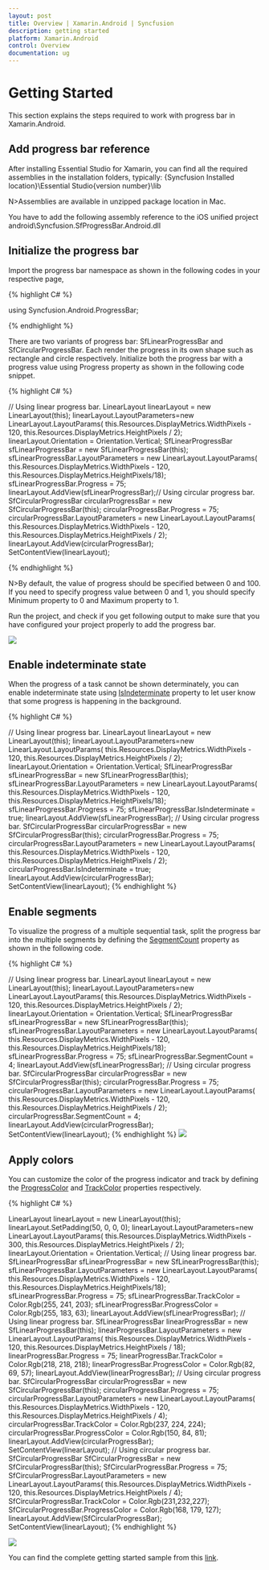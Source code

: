 ```yaml
---
layout: post
title: Overview | Xamarin.Android | Syncfusion
description: getting started
platform: Xamarin.Android
control: Overview
documentation: ug
---
```


# Getting Started

This section explains the steps required to work with progress bar in Xamarin.Android.

## Add progress bar reference

After installing Essential Studio for Xamarin, you can find all the required assemblies in the installation folders, typically:
{Syncfusion Installed location}\Essential Studio{version number}\lib

N>Assemblies are available in unzipped package location in Mac.

You have to add the following assembly reference to the iOS unified project
android\Syncfusion.SfProgressBar.Android.dll

## Initialize the progress bar

Import the progress bar namespace as shown in the following codes in your respective page,

{% highlight C# %} 

using Syncfusion.Android.ProgressBar;

{% endhighlight %} 

There are two variants of progress bar: SfLinearProgressBar and SfCircularProgressBar. Each render the progress in its own shape such as rectangle and circle respectively. Initialize both the progress bar with a progress value using Progress property as shown in the following code snippet.

{% highlight C# %} 

// Using linear progress bar. 
LinearLayout linearLayout = new LinearLayout(this);
linearLayout.LayoutParameters=new LinearLayout.LayoutParams(
    this.Resources.DisplayMetrics.WidthPixels - 120,
    this.Resources.DisplayMetrics.HeightPixels / 2);
linearLayout.Orientation = Orientation.Vertical;
SfLinearProgressBar sfLinearProgressBar = new SfLinearProgressBar(this);
sfLinearProgressBar.LayoutParameters = new LinearLayout.LayoutParams(
    this.Resources.DisplayMetrics.WidthPixels - 120,
    this.Resources.DisplayMetrics.HeightPixels/18);
sfLinearProgressBar.Progress = 75;
linearLayout.AddView(sfLinearProgressBar);// Using circular progress bar.
SfCircularProgressBar circularProgressBar = new SfCircularProgressBar(this);
circularProgressBar.Progress = 75;
circularProgressBar.LayoutParameters = new LinearLayout.LayoutParams(
    this.Resources.DisplayMetrics.WidthPixels - 120,
    this.Resources.DisplayMetrics.HeightPixels / 2);
linearLayout.AddView(circularProgressBar);            
SetContentView(linearLayout);

{% endhighlight %}
 

N>By default, the value of progress should be specified between 0 and 100. If you need to specify progress value between 0 and 1, you should specify Minimum property to 0 and Maximum property to 1.

Run the project, and check if you get following output to make sure that you have configured your project properly to add the progress bar.

![](overview_images/progressbar.png)


## Enable indeterminate state

When the progress of a task cannot be shown determinately, you can enable indeterminate state using [IsIndeterminate](https://help.syncfusion.com/cr/cref_files/xamarin-android/Syncfusion.SfProgressBar.Android~Syncfusion.Android.ProgressBar.ProgressBarBase~IsIndeterminate.html) property to let user know that some progress is happening in the background.


{% highlight C# %} 

 // Using linear progress bar. 
LinearLayout linearLayout = new LinearLayout(this);
linearLayout.LayoutParameters=new LinearLayout.LayoutParams(
    this.Resources.DisplayMetrics.WidthPixels - 120,
    this.Resources.DisplayMetrics.HeightPixels / 2);
linearLayout.Orientation = Orientation.Vertical;
SfLinearProgressBar sfLinearProgressBar = new SfLinearProgressBar(this);
sfLinearProgressBar.LayoutParameters = new LinearLayout.LayoutParams(
    this.Resources.DisplayMetrics.WidthPixels - 120,
    this.Resources.DisplayMetrics.HeightPixels/18);
sfLinearProgressBar.Progress = 75;
sfLinearProgressBar.IsIndeterminate = true;
linearLayout.AddView(sfLinearProgressBar);
// Using circular progress bar.
SfCircularProgressBar circularProgressBar = new SfCircularProgressBar(this);
circularProgressBar.Progress = 75;
circularProgressBar.LayoutParameters = new LinearLayout.LayoutParams(
    this.Resources.DisplayMetrics.WidthPixels - 120,
    this.Resources.DisplayMetrics.HeightPixels / 2);
circularProgressBar.IsIndeterminate = true;
linearLayout.AddView(circularProgressBar);            
SetContentView(linearLayout);
{% endhighlight %}


## Enable segments

To visualize the progress of a multiple sequential task, split the progress bar into the multiple segments by defining the [SegmentCount](https://help.syncfusion.com/cr/cref_files/xamarin-android/Syncfusion.SfProgressBar.Android~Syncfusion.Android.ProgressBar.ProgressBarBase~SegmentCount.html) property as shown in the following code.

{% highlight C# %} 

 // Using linear progress bar. 
LinearLayout linearLayout = new LinearLayout(this);
linearLayout.LayoutParameters=new LinearLayout.LayoutParams(
    this.Resources.DisplayMetrics.WidthPixels - 120,
    this.Resources.DisplayMetrics.HeightPixels / 2);
linearLayout.Orientation = Orientation.Vertical;
SfLinearProgressBar sfLinearProgressBar = new SfLinearProgressBar(this);
sfLinearProgressBar.LayoutParameters = new LinearLayout.LayoutParams(
    this.Resources.DisplayMetrics.WidthPixels - 120,
    this.Resources.DisplayMetrics.HeightPixels/18);
sfLinearProgressBar.Progress = 75;
sfLinearProgressBar.SegmentCount = 4;
linearLayout.AddView(sfLinearProgressBar);
// Using circular progress bar.
SfCircularProgressBar circularProgressBar = new SfCircularProgressBar(this);
circularProgressBar.Progress = 75;
circularProgressBar.LayoutParameters = new LinearLayout.LayoutParams(
    this.Resources.DisplayMetrics.WidthPixels - 120,
    this.Resources.DisplayMetrics.HeightPixels / 2);            
circularProgressBar.SegmentCount = 4;
linearLayout.AddView(circularProgressBar);            
SetContentView(linearLayout);
 {% endhighlight %}
![](overview_images/indeterminate.png)


## Apply colors

You can customize the color of the progress indicator and track by defining the [ProgressColor](https://help.syncfusion.com/cr/cref_files/xamarin-android/Syncfusion.SfProgressBar.Android~Syncfusion.Android.ProgressBar.ProgressBarBase~ProgressColor.html) and [TrackColor](https://help.syncfusion.com/cr/cref_files/xamarin-android/Syncfusion.SfProgressBar.Android~Syncfusion.Android.ProgressBar.ProgressBarBase~TrackColor.html) properties respectively.

{% highlight C# %} 

LinearLayout linearLayout = new LinearLayout(this);
linearLayout.SetPadding(50, 0, 0, 0);
linearLayout.LayoutParameters=new LinearLayout.LayoutParams(
    this.Resources.DisplayMetrics.WidthPixels - 300,
    this.Resources.DisplayMetrics.HeightPixels / 2);
linearLayout.Orientation = Orientation.Vertical;
// Using linear progress bar. 
SfLinearProgressBar sfLinearProgressBar = new SfLinearProgressBar(this);           
sfLinearProgressBar.LayoutParameters = new LinearLayout.LayoutParams(
    this.Resources.DisplayMetrics.WidthPixels - 120,
    this.Resources.DisplayMetrics.HeightPixels/18);            
sfLinearProgressBar.Progress = 75;
sfLinearProgressBar.TrackColor = Color.Rgb(255, 241, 203);
sfLinearProgressBar.ProgressColor = Color.Rgb(255, 183, 63);
linearLayout.AddView(sfLinearProgressBar);
// Using linear progress bar. 
SfLinearProgressBar linearProgressBar = new SfLinearProgressBar(this);
linearProgressBar.LayoutParameters = new LinearLayout.LayoutParams(
    this.Resources.DisplayMetrics.WidthPixels - 120,
    this.Resources.DisplayMetrics.HeightPixels / 18);
linearProgressBar.Progress = 75;
linearProgressBar.TrackColor = Color.Rgb(218, 218, 218);
linearProgressBar.ProgressColor = Color.Rgb(82, 69, 57);
linearLayout.AddView(linearProgressBar);
// Using circular progress bar.
SfCircularProgressBar circularProgressBar = new SfCircularProgressBar(this);
circularProgressBar.Progress = 75;
circularProgressBar.LayoutParameters = new LinearLayout.LayoutParams(
    this.Resources.DisplayMetrics.WidthPixels - 120,
    this.Resources.DisplayMetrics.HeightPixels / 4);                        
circularProgressBar.TrackColor = Color.Rgb(237, 224, 224);
circularProgressBar.ProgressColor = Color.Rgb(150, 84, 81);
linearLayout.AddView(circularProgressBar);            
SetContentView(linearLayout);
// Using circular progress bar.
SfCircularProgressBar SfCircularProgressBar = new SfCircularProgressBar(this);
SfCircularProgressBar.Progress = 75;
SfCircularProgressBar.LayoutParameters = new LinearLayout.LayoutParams(
    this.Resources.DisplayMetrics.WidthPixels - 120,
    this.Resources.DisplayMetrics.HeightPixels / 4);           
SfCircularProgressBar.TrackColor = Color.Rgb(231,232,227);
SfCircularProgressBar.ProgressColor = Color.Rgb(168, 179, 127);
linearLayout.AddView(SfCircularProgressBar);
SetContentView(linearLayout);
{% endhighlight %}
 
![](overview_images/style.png)


You can find the complete getting started sample from this [link](http://www.syncfusion.com/downloads/support/directtrac/general/ze/ProgressBar_Android-166812374).
